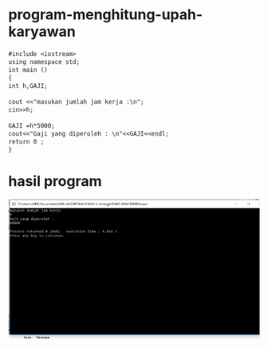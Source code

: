 # program-menghitung-upah-karyawan

    #include <iostream>
    using namespace std;
    int main ()
    {
    int h,GAJI;

    cout <<"masukan jumlah jam kerja :\n";
    cin>>h;

    GAJI =h*5000;
    cout<<"Gaji yang diperoleh : \n"<<GAJI<<endl;
    return 0 ;
    }

# hasil program 
![img](https://github.com/ekayuliaa11/program-menghitung-upah-karyawan/blob/master/upah%20pekerja.png?raw=true)
